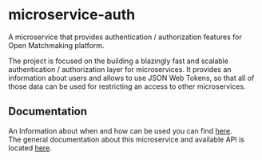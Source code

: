 # microservice-auth
A microservice that provides authentication / authorization features for Open Matchmaking platform.

The project is focused on the building a blazingly fast and scalable authentication / authorization layer for microservices. It provides an information about users and allows to use JSON Web Tokens, so that all of those data can be used for restricting an access to other microservices.

## Documentation
An Information about when and how can be used you can find [here](https://github.com/OpenMatchmaking/documentation/blob/master/docs/architecture.md#with-authauth-microservice).  
The general documentation about this microservice and available API is located [here](https://github.com/OpenMatchmaking/documentation/blob/master/docs/components/auth-microservice.md).
